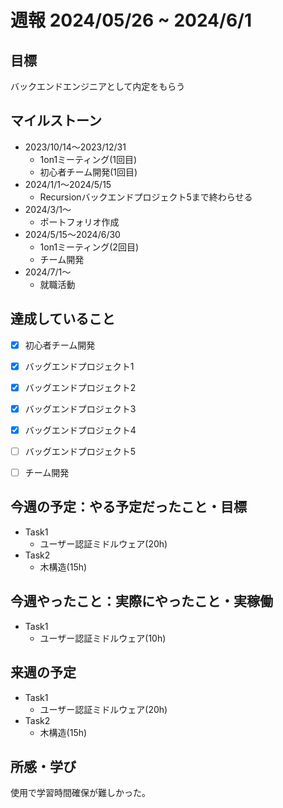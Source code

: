 # 週報 2024/05/26 ~ 2024/6/1

## 目標
バックエンドエンジニアとして内定をもらう

## マイルストーン
- 2023/10/14〜2023/12/31
    - 1on1ミーティング(1回目)
    - 初心者チーム開発(1回目)
- 2024/1/1〜2024/5/15
    - Recursionバックエンドプロジェクト5まで終わらせる
- 2024/3/1〜
    - ポートフォリオ作成
- 2024/5/15〜2024/6/30
    - 1on1ミーティング(2回目)
    - チーム開発
- 2024/7/1〜
    - 就職活動

## 達成していること
- [x] 初心者チーム開発
- [x] バッグエンドプロジェクト1
- [x] バッグエンドプロジェクト2
- [x] バッグエンドプロジェクト3
- [x] バッグエンドプロジェクト4
- [ ] バッグエンドプロジェクト5
- [ ] チーム開発


## 今週の予定：やる予定だったこと・目標
- Task1
  -  ユーザー認証ミドルウェア(20h)
- Task2
   - 木構造(15h)
      
## 今週やったこと：実際にやったこと・実稼働
- Task1
  -  ユーザー認証ミドルウェア(10h)

## 来週の予定
- Task1
  -  ユーザー認証ミドルウェア(20h)
- Task2
   - 木構造(15h)

## 所感・学び
使用で学習時間確保が難しかった。
